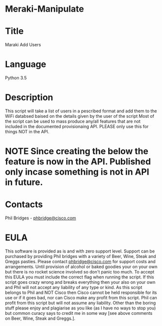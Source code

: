 # Meraki-Manipulate

# Title
Maraki Add Users
# Language
Python 3.5
#
# Description
This script will take a list of users in a pescribed format and add them to the WiFi databsed baised on the details
given by the user of the script Most of the script can be used to mass produce any/all features that are not
included in the documented provisionaing API. PLEASE only use this for things NOT in the API.

# NOTE Since creating the below the feature is now in the API. Published only incase something is not in API in future.

# Contacts
Phil Bridges - phbridge@cisco.com

# EULA
This software is provided as is and with zero support level. Support can be purchased by providing Phil bridges with a
variety of Beer, Wine, Steak and Greggs pasties. Please contact phbridge@cisco.com for support costs and arrangements.
Until provision of alcohol or baked goodies your on your own but there is no rocket science involved so don't panic too
much. To accept this EULA you must include the correct flag when running the script. If this script goes crazy wrong and
breaks everything then your also on your own and Phil will not accept any liability of any type or kind. As this script
belongs to Phil and NOT Cisco then Cisco cannot be held responsible for its use or if it goes bad, nor can Cisco make
any profit from this script. Phil can profit from this script but will not assume any liability. Other than the boring
stuff please enjoy and plagiarise as you like (as I have no ways to stop you) but common curacy says to credit me in some
way [see above comments on Beer, Wine, Steak and Greggs.].
